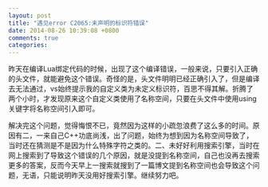 ```yaml
---
layout: post
title: "遇见error C2065:未声明的标识符错误"
date: 2014-08-26 10:39:08 +0800
comments: true
categories: 
---
```


昨天在编译Lua绑定代码的时候，出现了这个编译错误，一般来说，只要引入正确的头文件，就能避免这个错误。奇怪的是，头文件明明已经正确引入了，但是编译去无法通过，vs始终提示我的自定义类为未定义标识符，百思不得其解。折腾了两个小时，才发现原来这个自定义类使用了名称空间，只要在头文件中使用using 关键字将名称空间引入即可。

解决完这个问题，觉得悔恨不已，竟然因为这样的小疏忽浪费了这么多的时间。原因有二，一来自己C++功底尚浅，出了问题，始终为想到因为名称空间导致了，当时还在猜测是不是因为什么特殊字符之类的。二、未好好利用搜索引擎，当时在网上搜索到了导致这个错误的几个原因，就是没提到名称空间，自己也没再去搜索更多的答案，反而今天早上一搜索就搜到了一篇博文提到名称空间也会导致这个问题，无语，只能说明昨天没用好搜索引擎。继续努力吧。
